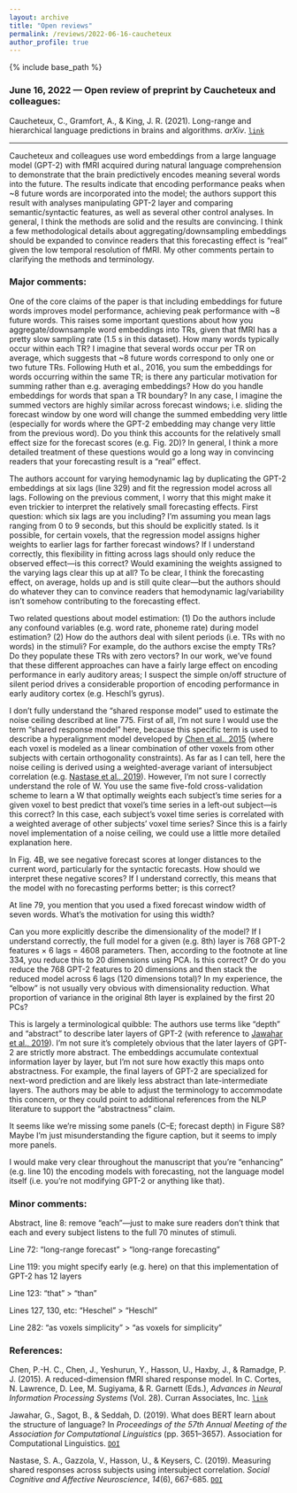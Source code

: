 ```yaml
---
layout: archive
title: "Open reviews"
permalink: /reviews/2022-06-16-caucheteux
author_profile: true
---
```


{% include base_path %}


### June 16, 2022 &mdash; Open review of preprint by Caucheteux and colleagues:
Caucheteux, C., Gramfort, A., & King, J. R. (2021). Long-range and hierarchical language predictions in brains and algorithms. *arXiv*. [`link`](https://arxiv.org/abs/2111.14232)

---

Caucheteux and colleagues use word embeddings from a large language model (GPT-2) with fMRI acquired during natural language comprehension to demonstrate that the brain predictively encodes meaning several words into the future. The results indicate that encoding performance peaks when ~8 future words are incorporated into the model; the authors support this result with analyses manipulating GPT-2 layer and comparing semantic/syntactic features, as well as several other control analyses. In general, I think the methods are solid and the results are convincing. I think a few methodological details about aggregating/downsampling embeddings should be expanded to convince readers that this forecasting effect is “real” given the low temporal resolution of fMRI. My other comments pertain to clarifying the methods and terminology.

### Major comments:

One of the core claims of the paper is that including embeddings for future words improves model performance, achieving peak performance with ~8 future words. This raises some important questions about how you aggregate/downsample word embeddings into TRs, given that fMRI has a pretty slow sampling rate (1.5 s in this dataset). How many words typically occur within each TR? I imagine that several words occur per TR on average, which suggests that ~8 future words correspond to only one or two future TRs. Following Huth et al., 2016, you sum the embeddings for words occurring within the same TR; is there any particular motivation for summing rather than e.g. averaging embeddings? How do you handle embeddings for words that span a TR boundary? In any case, I imagine the summed vectors are highly similar across forecast windows; i.e. sliding the forecast window by one word will change the summed embedding very little (especially for words where the GPT-2 embedding may change very little from the previous word). Do you think this accounts for the relatively small effect size for the forecast scores (e.g. Fig. 2D)? In general, I think a more detailed treatment of these questions would go a long way in convincing readers that your forecasting result is a “real” effect.

The authors account for varying hemodynamic lag by duplicating the GPT-2 embeddings at six lags (line 329) and fit the regression model across all lags. Following on the previous comment, I worry that this might make it even trickier to interpret the relatively small forecasting effects. 
First question: which six lags are you including? I’m assuming you mean lags ranging from 0 to 9 seconds, but this should be explicitly stated. Is it possible, for certain voxels, that the regression model assigns higher weights to earlier lags for farther forecast windows? If I understand correctly, this flexibility in fitting across lags should only reduce the observed effect—is this correct? Would examining the weights assigned to the varying lags clear this up at all? To be clear, I think the forecasting effect, on average, holds up and is still quite clear—but the authors should do whatever they can to convince readers that hemodynamic lag/variability isn’t somehow contributing to the forecasting effect.

Two related questions about model estimation: (1) Do the authors include any confound variables (e.g. word rate, phoneme rate) during model estimation? (2) How do the authors deal with silent periods (i.e. TRs with no words) in the stimuli? For example, do the authors excise the empty TRs? Do they populate these TRs with zero vectors? In our work, we’ve found that these different approaches can have a fairly large effect on encoding performance in early auditory areas; I suspect the simple on/off structure of silent period drives a considerable proportion of encoding performance in early auditory cortex (e.g. Heschl’s gyrus).

I don’t fully understand the “shared response model” used to estimate the noise ceiling described at line 775. First of all, I’m not sure I would use the term “shared response model” here, because this specific term is used to describe a hyperalignment model developed by [Chen et al., 2015](https://proceedings.neurips.cc/paper/2015/file/b3967a0e938dc2a6340e258630febd5a-Paper.pdf) (where each voxel is modeled as a linear combination of other voxels from other subjects with certain orthogonality constraints). As far as I can tell, here the noise ceiling is derived using a weighted-average variant of intersubject correlation (e.g. [Nastase et al., 2019](https://doi.org/10.1093/scan/nsz037)). However, I’m not sure I correctly understand the role of W. You use the same five-fold cross-validation scheme to learn a W that optimally weights each subject’s time series for a given voxel to best predict that voxel’s time series in a left-out subject—is this correct? In this case, each subject’s voxel time series is correlated with a weighted average of other subjects’ voxel time series? Since this is a fairly novel implementation of a noise ceiling, we could use a little more detailed explanation here.

In Fig. 4B, we see negative forecast scores at longer distances to the current word, particularly for the syntactic forecasts. How should we interpret these negative scores? If I understand correctly, this means that the model with no forecasting performs better; is this correct?

At line 79, you mention that you used a fixed forecast window width of seven words. What’s the motivation for using this width?

Can you more explicitly describe the dimensionality of the model? If I understand correctly, the full model for a given (e.g. 8th) layer is 768 GPT-2 features × 6 lags = 4608 parameters. Then, according to the footnote at line 334, you reduce this to 20 dimensions using PCA. Is this correct? Or do you reduce the 768 GPT-2 features to 20 dimensions and then stack the reduced model across 6 lags (120 dimensions total)? In my experience, the “elbow” is not usually very obvious with dimensionality reduction. What proportion of variance in the original 8th layer is explained by the first 20 PCs?

This is largely a terminological quibble: The authors use terms like “depth” and “abstract” to describe later layers of GPT-2 (with reference to [Jawahar et al., 2019](https://doi.org/10.18653/v1/P19-1356)). I’m not sure it’s completely obvious that the later layers of GPT-2 are strictly more abstract. The embeddings accumulate contextual information layer by layer, but I’m not sure how exactly this maps onto abstractness. For example, the final layers of GPT-2 are specialized for next-word prediction and are likely less abstract than late-intermediate layers. The authors may be able to adjust the terminology to accommodate this concern, or they could point to additional references from the NLP literature to support the “abstractness” claim.

It seems like we’re missing some panels (C–E; forecast depth) in Figure S8? Maybe I’m just misunderstanding the figure caption, but it seems to imply more panels.

I would make very clear throughout the manuscript that you’re “enhancing” (e.g. line 10) the encoding models with forecasting, not the language model itself (i.e. you’re not modifying GPT-2 or anything like that).

### Minor comments:

Abstract, line 8: remove “each”—just to make sure readers don’t think that each and every subject listens to the full 70 minutes of stimuli.

Line 72: “long-range forecast” > “long-range forecasting”

Line 119: you might specify early (e.g. here) on that this implementation of GPT-2 has 12 layers 

Line 123: “that” > “than”

Lines 127, 130, etc: “Heschel” > “Heschl”

Line 282: “as voxels simplicity” > “as voxels for simplicity”

### References:

Chen, P.-H. C., Chen, J., Yeshurun, Y., Hasson, U., Haxby, J., & Ramadge, P. J. (2015). A reduced-dimension fMRI shared response model. In C. Cortes, N. Lawrence, D. Lee, M. Sugiyama, & R. Garnett (Eds.), *Advances in Neural Information Processing Systems* (Vol. 28). Curran Associates, Inc. [`link`](https://proceedings.neurips.cc/paper/2015/file/b3967a0e938dc2a6340e258630febd5a-Paper.pdf)

Jawahar, G., Sagot, B., & Seddah, D. (2019). What does BERT learn about the structure of language? In *Proceedings of the 57th Annual Meeting of the Association for Computational Linguistics* (pp. 3651–3657). Association for Computational Linguistics. [`DOI`](https://doi.org/10.18653/v1/P19-1356)

Nastase, S. A., Gazzola, V., Hasson, U., & Keysers, C. (2019). Measuring shared responses across subjects using intersubject correlation. *Social Cognitive and Affective Neuroscience*, *14*(6), 667-685. [`DOI`](https://doi.org/10.1093/scan/nsz037)

